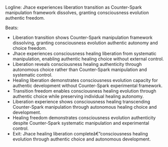 ﻿---
series: 6
novella: 4
file: S6N4_CH01
type: chapter
pov: Jhace
setting: Liberation transition - consciousness freedom
word_target_min: 1201
word_target_max: 2299
status: outline
---
Logline: Jhace experiences liberation transition as Counter-Spark manipulation framework dissolves, granting consciousness evolution authentic freedom.

Beats:
- Liberation transition shows Counter-Spark manipulation framework dissolving, granting consciousness evolution authentic autonomy and choice freedom.
- Jhace experiences consciousness healing liberation from systematic manipulation, enabling authentic healing choice without external control.
- Liberation reveals consciousness healing authenticity through autonomous choice rather than Counter-Spark manipulation and systematic control.
- Healing liberation demonstrates consciousness evolution capacity for authentic development without Counter-Spark experimental framework.
- Transition freedom enables consciousness healing evolution through authentic choice while preserving individual healing autonomy.
- Liberation experience shows consciousness healing transcending Counter-Spark manipulation through autonomous healing choice and development.
- Healing freedom demonstrates consciousness evolution authenticity despite Counter-Spark systematic manipulation and experimental control.
- Exit: Jhace healing liberation completeâ€”consciousness healing evolution through authentic choice and autonomous development.